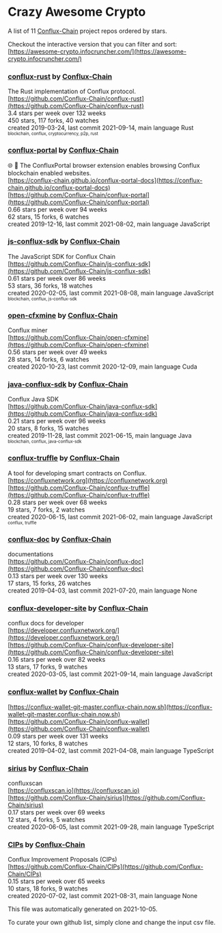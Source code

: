 # Crazy Awesome Crypto
A list of 11 [Conflux-Chain](https://github.com/Conflux-Chain) project repos ordered by stars.  

Checkout the interactive version that you can filter and sort: 
[https://awesome-crypto.infocruncher.com/](https://awesome-crypto.infocruncher.com/)  


### [conflux-rust](https://github.com/Conflux-Chain/conflux-rust) by [Conflux-Chain](https://github.com/Conflux-Chain)  
The Rust implementation of Conflux protocol.  
[https://github.com/Conflux-Chain/conflux-rust](https://github.com/Conflux-Chain/conflux-rust)  
3.4 stars per week over 132 weeks  
450 stars, 117 forks, 40 watches  
created 2019-03-24, last commit 2021-09-14, main language Rust  
<sub><sup>blockchain, conflux, cryptocurrency, p2p, rust</sup></sub>


### [conflux-portal](https://github.com/Conflux-Chain/conflux-portal) by [Conflux-Chain](https://github.com/Conflux-Chain)  
:globe_with_meridians: :electric_plug: The ConfluxPortal browser extension enables browsing Conflux blockchain enabled websites.  
[https://conflux-chain.github.io/conflux-portal-docs](https://conflux-chain.github.io/conflux-portal-docs)  
[https://github.com/Conflux-Chain/conflux-portal](https://github.com/Conflux-Chain/conflux-portal)  
0.66 stars per week over 94 weeks  
62 stars, 15 forks, 6 watches  
created 2019-12-16, last commit 2021-08-02, main language JavaScript  


### [js-conflux-sdk](https://github.com/Conflux-Chain/js-conflux-sdk) by [Conflux-Chain](https://github.com/Conflux-Chain)  
The JavaScript SDK for Conflux Chain  
[https://github.com/Conflux-Chain/js-conflux-sdk](https://github.com/Conflux-Chain/js-conflux-sdk)  
0.61 stars per week over 86 weeks  
53 stars, 36 forks, 18 watches  
created 2020-02-05, last commit 2021-08-08, main language JavaScript  
<sub><sup>blockchain, conflux, js-conflux-sdk</sup></sub>


### [open-cfxmine](https://github.com/Conflux-Chain/open-cfxmine) by [Conflux-Chain](https://github.com/Conflux-Chain)  
Conflux miner  
[https://github.com/Conflux-Chain/open-cfxmine](https://github.com/Conflux-Chain/open-cfxmine)  
0.56 stars per week over 49 weeks  
28 stars, 14 forks, 6 watches  
created 2020-10-23, last commit 2020-12-09, main language Cuda  


### [java-conflux-sdk](https://github.com/Conflux-Chain/java-conflux-sdk) by [Conflux-Chain](https://github.com/Conflux-Chain)  
Conflux Java SDK  
[https://github.com/Conflux-Chain/java-conflux-sdk](https://github.com/Conflux-Chain/java-conflux-sdk)  
0.21 stars per week over 96 weeks  
20 stars, 8 forks, 15 watches  
created 2019-11-28, last commit 2021-06-15, main language Java  
<sub><sup>blockchain, conflux, java-conflux-sdk</sup></sub>


### [conflux-truffle](https://github.com/Conflux-Chain/conflux-truffle) by [Conflux-Chain](https://github.com/Conflux-Chain)  
A tool for developing smart contracts on Conflux.  
[https://confluxnetwork.org](https://confluxnetwork.org)  
[https://github.com/Conflux-Chain/conflux-truffle](https://github.com/Conflux-Chain/conflux-truffle)  
0.28 stars per week over 68 weeks  
19 stars, 7 forks, 2 watches  
created 2020-06-15, last commit 2021-06-02, main language JavaScript  
<sub><sup>conflux, truffle</sup></sub>


### [conflux-doc](https://github.com/Conflux-Chain/conflux-doc) by [Conflux-Chain](https://github.com/Conflux-Chain)  
documentations  
[https://github.com/Conflux-Chain/conflux-doc](https://github.com/Conflux-Chain/conflux-doc)  
0.13 stars per week over 130 weeks  
17 stars, 15 forks, 26 watches  
created 2019-04-03, last commit 2021-07-20, main language None  


### [conflux-developer-site](https://github.com/Conflux-Chain/conflux-developer-site) by [Conflux-Chain](https://github.com/Conflux-Chain)  
conflux docs for developer  
[https://developer.confluxnetwork.org/](https://developer.confluxnetwork.org/)  
[https://github.com/Conflux-Chain/conflux-developer-site](https://github.com/Conflux-Chain/conflux-developer-site)  
0.16 stars per week over 82 weeks  
13 stars, 17 forks, 9 watches  
created 2020-03-05, last commit 2021-09-14, main language JavaScript  


### [conflux-wallet](https://github.com/Conflux-Chain/conflux-wallet) by [Conflux-Chain](https://github.com/Conflux-Chain)  
  
[https://conflux-wallet-git-master.conflux-chain.now.sh](https://conflux-wallet-git-master.conflux-chain.now.sh)  
[https://github.com/Conflux-Chain/conflux-wallet](https://github.com/Conflux-Chain/conflux-wallet)  
0.09 stars per week over 131 weeks  
12 stars, 10 forks, 8 watches  
created 2019-04-02, last commit 2021-04-08, main language TypeScript  


### [sirius](https://github.com/Conflux-Chain/sirius) by [Conflux-Chain](https://github.com/Conflux-Chain)  
confluxscan   
[https://confluxscan.io](https://confluxscan.io)  
[https://github.com/Conflux-Chain/sirius](https://github.com/Conflux-Chain/sirius)  
0.17 stars per week over 69 weeks  
12 stars, 4 forks, 5 watches  
created 2020-06-05, last commit 2021-09-28, main language TypeScript  


### [CIPs](https://github.com/Conflux-Chain/CIPs) by [Conflux-Chain](https://github.com/Conflux-Chain)  
Conflux Improvement Proposals (CIPs)  
[https://github.com/Conflux-Chain/CIPs](https://github.com/Conflux-Chain/CIPs)  
0.15 stars per week over 65 weeks  
10 stars, 18 forks, 9 watches  
created 2020-07-02, last commit 2021-08-31, main language None  


This file was automatically generated on 2021-10-05.  

To curate your own github list, simply clone and change the input csv file.  